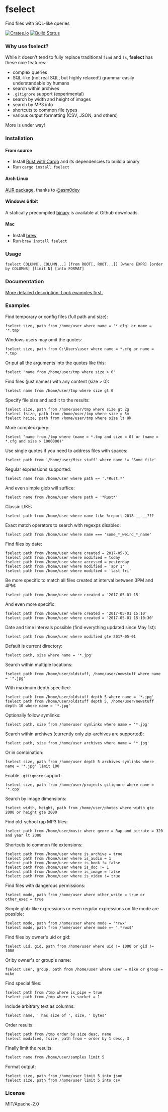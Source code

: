 # fselect
Find files with SQL-like queries

[![Crates.io](https://img.shields.io/crates/v/fselect.svg)](https://crates.io/crates/fselect)
[![Build Status](https://travis-ci.org/jhspetersson/fselect.svg?branch=master)](https://travis-ci.org/jhspetersson/fselect)

### Why use fselect?

While it doesn't tend to fully replace traditional `find` and `ls`, **fselect** has these nice features:

* complex queries
* SQL-like (not real SQL, but highly relaxed!) grammar easily understandable by humans
* search within archives
* `.gitignore` support (experimental)
* search by width and height of images
* search by MP3 info
* shortcuts to common file types
* various output formatting (CSV, JSON, and others)

More is under way!

### Installation

#### From source

* Install [Rust with Cargo](https://www.rust-lang.org/en-US/install.html) and its dependencies to build a binary
* Run `cargo install fselect`

#### Arch Linux

[AUR package](https://aur.archlinux.org/packages/fselect/), thanks to [@asm0dey](https://github.com/asm0dey)

#### Windows 64bit

A statically precompiled [binary](https://github.com/jhspetersson/fselect/releases/download/0.4.3/fselect.zip) is available at Github downloads.

#### Mac

* Install [brew](https://docs.brew.sh/Installation)
* Run `brew install fselect`

### Usage

    fselect COLUMN[, COLUMN...] [from ROOT[, ROOT...]] [where EXPR] [order by COLUMNS] [limit N] [into FORMAT]

### Documentation

[More detailed description. Look examples first.](docs/usage.md)

### Examples

Find temporary or config files (full path and size):

    fselect size, path from /home/user where name = '*.cfg' or name = '*.tmp'
    
Windows users may omit the quotes:

    fselect size, path from C:\Users\user where name = *.cfg or name = *.tmp

Or put all the arguments into the quotes like this:

    fselect "name from /home/user/tmp where size > 0"

Find files (just names) with any content (size > 0):

    fselect name from /home/user/tmp where size gt 0

Specify file size and add it to the results:

    fselect size, path from /home/user/tmp where size gt 2g
    fselect fsize, path from /home/user/tmp where size = 5m
    fselect hsize, path from /home/user/tmp where size lt 8k
    
More complex query:

    fselect "name from /tmp where (name = *.tmp and size = 0) or (name = *.cfg and size > 1000000)"
    
Use single quotes if you need to address files with spaces:

    fselect path from '/home/user/Misc stuff' where name != 'Some file'
    
Regular expressions supported:

    fselect name from /home/user where path =~ '.*Rust.*'
    
And even simple glob will suffice:

    fselect name from /home/user where path = '*Rust*'
    
Classic LIKE:

    fselect path from /home/user where name like %report-2018-__-__???
    
Exact match operators to search with regexps disabled:

    fselect path from /home/user where name === 'some_*_weird_*_name'
    
Find files by date:

    fselect path from /home/user where created = 2017-05-01
    fselect path from /home/user where modified = today
    fselect path from /home/user where accessed = yesterday
    fselect path from /home/user where modified = 'apr 1'
    fselect path from /home/user where modified = 'last fri'
    
Be more specific to match all files created at interval between 3PM and 4PM:

    fselect path from /home/user where created = '2017-05-01 15'
    
And even more specific:

    fselect path from /home/user where created = '2017-05-01 15:10'
    fselect path from /home/user where created = '2017-05-01 15:10:30'
    
Date and time intervals possible (find everything updated since May 1st):

    fselect path from /home/user where modified gte 2017-05-01
    
Default is current directory:

    fselect path, size where name = '*.jpg'
    
Search within multiple locations:

    fselect path from /home/user/oldstuff, /home/user/newstuff where name = '*.jpg'
    
With maximum depth specified:

    fselect path from /home/user/oldstuff depth 5 where name = '*.jpg'
    fselect path from /home/user/oldstuff depth 5, /home/user/newstuff depth 10 where name = '*.jpg'

Optionally follow symlinks:

    fselect path, size from /home/user symlinks where name = '*.jpg'
    
Search within archives (currently only zip-archives are supported):

    fselect path, size from /home/user archives where name = '*.jpg'
    
Or in combination:

    fselect size, path from /home/user depth 5 archives symlinks where name = '*.jpg' limit 100

Enable `.gitignore` support:

    fselect size, path from /home/user/projects gitignore where name = '*.cpp'        
    
Search by image dimensions:

    fselect width, height, path from /home/user/photos where width gte 2000 or height gte 2000
    
Find old-school rap MP3 files:

    fselect path from /home/user/music where genre = Rap and bitrate = 320 and year lt 2000  
    
Shortcuts to common file extensions:

    fselect path from /home/user where is_archive = true
    fselect path from /home/user where is_audio = 1
    fselect path from /home/user where is_book != false
    fselect path from /home/user where is_doc != 1
    fselect path from /home/user where is_image = false
    fselect path from /home/user where is_video != true
    
Find files with dangerous permissions:
    
    fselect mode, path from /home/user where other_write = true or other_exec = true
    
Simple glob-like expressions or even regular expressions on file mode are possible:
    
    fselect mode, path from /home/user where mode = '*rwx'
    fselect mode, path from /home/user where mode =~ '.*rwx$'
    
Find files by owner's uid or gid:

    fselect uid, gid, path from /home/user where uid != 1000 or gid != 1000
    
Or by owner's or group's name:

    fselect user, group, path from /home/user where user = mike or group = mike

Find special files:

    fselect path from /tmp where is_pipe = true
    fselect path from /tmp where is_socket = 1
    
Include arbitrary text as columns:

    fselect name, ' has size of ', size, ' bytes'

Order results:

    fselect path from /tmp order by size desc, name
    fselect modified, fsize, path from ~ order by 1 desc, 3
    
Finally limit the results:

    fselect name from /home/user/samples limit 5 
    
Format output:

    fselect size, path from /home/user limit 5 into json
    fselect size, path from /home/user limit 5 into csv

### License

MIT/Apache-2.0
